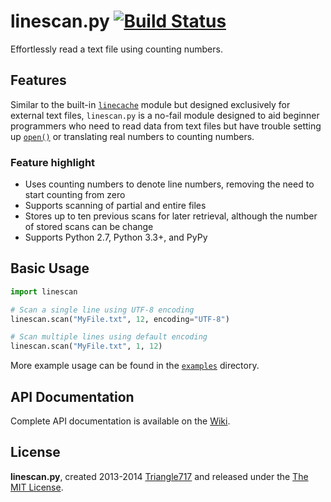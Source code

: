 # linescan.py [![Build Status](https://travis-ci.org/le717/linescan.py.svg?branch=master)](https://travis-ci.org/le717/linescan.py) #

Effortlessly read a text file using counting numbers.

## Features ##

Similar to the built-in [`linecache`](http://docs.python.org/3/library/linecache.html) module but designed exclusively for external text files, `linescan.py` is a no-fail module designed to aid beginner programmers who need to read data from text files but have trouble setting up [`open()`](http://docs.python.org/3/library/functions.html#open) or translating real numbers to counting numbers.

### Feature highlight ###

* Uses counting numbers to denote line numbers, removing the need to start counting from zero
* Supports scanning of partial and entire files
* Stores up to ten previous scans for later retrieval, although the number of stored scans can be change
* Supports Python 2.7, Python 3.3+, and PyPy

## Basic Usage ##

```python
import linescan

# Scan a single line using UTF-8 encoding
linescan.scan("MyFile.txt", 12, encoding="UTF-8")

# Scan multiple lines using default encoding
linescan.scan("MyFile.txt", 1, 12)
```

More example usage can be found in the [`examples`](/examples) directory.

## API Documentation ##

Complete API documentation is available on the [Wiki](https://github.com/le717/linescan.py/wiki/).

## License ##

**linescan.py**, created 2013-2014 [Triangle717](http://Triangle717.WordPress.com)
and released under the [The MIT License](http://opensource.org/licenses/MIT).
